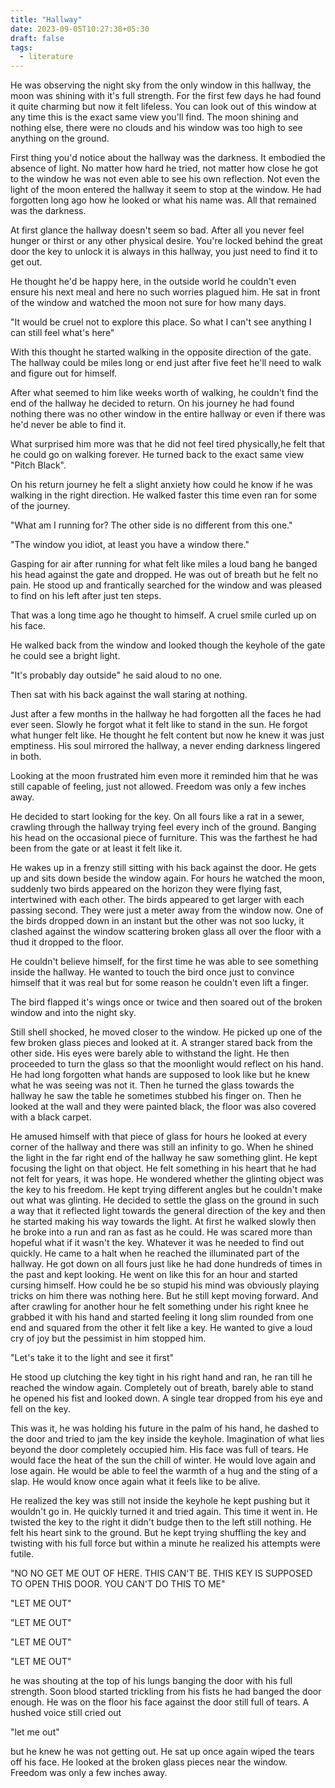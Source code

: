 ```yaml
---
title: "Hallway"
date: 2023-09-05T10:27:38+05:30
draft: false
tags: 
  - literature
---
```

He was observing the night sky from the only window in this hallway, the moon was shining with it's full strength. For the first few days he had found it quite charming but now it felt lifeless. You can look out of this window at any time this is the exact same view you'll find. The moon shining and nothing else, there were no clouds and his window was too high to see anything on the ground.

First thing you'd notice about the hallway was the darkness. It embodied the absence of light. No matter how hard he tried, not matter how close he got to the window he was not even able to see his own reflection. Not even the light of the moon entered the hallway it seem to stop at the window. He had forgotten long ago how he looked or what his name was. All that remained was the darkness.


At first glance the hallway doesn't seem so bad. After all you never feel hunger or thirst or any other physical desire. You're locked behind the great door the key to unlock it is always in this hallway, you just need to find it to get out.


He thought he'd be happy here, in the outside world he couldn't even ensure his next meal and here no such worries plagued him. He sat in front of the window and watched the moon not sure for how many days.

"It would be cruel not to explore this place. So what I can't see anything I can still feel what's here"

With this thought he started walking in the opposite direction of the gate. The hallway could be miles long or end just after five feet he'll need to walk and figure out for himself.



After what seemed to him like weeks worth of walking, he couldn't find the end of the hallway he decided to return. On his journey he had found nothing there was no other window in the entire hallway or even if there was he'd never be able to find it.

What surprised him more was that he did not feel tired physically,he felt that he could go on walking forever. He turned back to the exact same view "Pitch Black".

On his return journey he felt a slight anxiety how could he know if he was walking in the right direction. He walked faster this time even ran for some of the journey.


"What am I running for? The other side is no different from this one."

"The window you idiot, at least you have a window there."


Gasping for air after running for what felt like miles a loud bang he banged his head against the gate and dropped. He was out of breath but he felt no pain. He stood up and frantically searched for the window and was pleased to find on his left after just ten steps.

That was a long time ago he thought to himself. A cruel smile curled up on his face.

He walked back from the window and looked though the keyhole of the gate he could see a bright light.

"It's probably day outside" he said aloud to no one.

Then sat with his back against the wall staring at nothing.


Just after a few months in the hallway he had forgotten all the faces he had ever seen. Slowly he forgot what it felt like to stand in the sun. He forgot what hunger felt like. He thought he felt content but now he knew it was just emptiness. His soul mirrored the hallway, a never ending darkness lingered in both.

Looking at the moon frustrated him even more it reminded him that he was still capable of feeling, just not allowed. Freedom was only a few inches away.

He decided to start looking for the key. On all fours like a rat in a sewer, crawling through the hallway trying feel every inch of the ground. Banging his head on the occasional piece of furniture. This was the farthest he had been from the gate or at least it felt like it.


He wakes up in a frenzy still sitting with his back against the door. He gets up and sits down beside the window again. For hours he watched the moon, suddenly two birds appeared on the horizon they were flying fast, intertwined with each other. The birds appeared to get larger with each passing second. They were just a meter away from the window now. One of the birds dropped down in an instant but the other was not soo lucky, it clashed against the window scattering broken glass all over the floor with a thud it dropped to the floor.

He couldn't believe himself, for the first time he was able to see something inside the hallway. He wanted to touch the bird once just to convince himself that it was real but for some reason he couldn't even lift a finger.


The bird flapped it's wings once or twice and then soared out of the broken window and into the night sky.


Still shell shocked, he moved closer to the window. He picked up one of the few broken glass pieces and looked at it. A stranger stared back from the other side. His eyes were barely able to withstand the light. He then proceeded to turn the glass so that the moonlight would reflect on his hand. He had long forgotten what hands are supposed to look like but he knew what he was seeing was not it. Then he turned the glass towards the hallway he saw the table he sometimes stubbed his finger on. Then he looked at the wall and they were painted black, the floor was also covered with a black carpet.


He amused himself with that piece of glass for hours he looked at every corner of the hallway and there was still an infinity to go. When he shined the light in the far right end of the hallway he saw something glint. He kept focusing the light on that object. He felt something in his heart that he had not felt for years, it was hope. He wondered whether the glinting object was the key to his freedom. He kept trying different angles but he couldn't make out what was glinting. He decided to settle the glass on the ground in such a way that it reflected light towards the general direction of the key and then he started making his way towards the light. At first he walked slowly then he broke into a run and ran as fast as he could. He was scared more than hopeful what if it wasn't the key. Whatever it was he needed to find out quickly. He came to a halt when he reached the illuminated part of the hallway. He got down on all fours just like he had done hundreds of times in the past and kept looking. He went on like this for an hour and started cursing himself. How could he be so stupid his mind was obviously playing tricks on him there was nothing here. But he still kept moving forward. And after crawling for another hour he felt something under his right knee he grabbed it with his hand and started feeling it long slim rounded from one end and squared from the other it felt like a key. He wanted to give a loud cry of joy but the pessimist in him stopped him.

"Let's take it to the light and see it first"

He stood up clutching the key tight in his right hand and ran, he ran till he reached the window again. Completely out of breath, barely able to stand he opened his fist and looked down. A single tear dropped from his eye and fell on the key.

This was it, he was holding his future in the palm of his hand, he dashed to the door and tried to jam the key inside the keyhole. Imagination of what lies beyond the door completely occupied him. His face was full of tears. He would face the heat of the sun the chill of winter. He would love again and lose again. He would be able to feel the warmth of a hug and the sting of a slap. He would know once again what it feels like to be alive.

He realized the key was still not inside the keyhole he kept pushing but it wouldn't go in. He quickly turned it and tried again. This time it went in. He twisted the key to the right it didn't budge then to the left still nothing. He felt his heart sink to the ground. But he kept trying shuffling the key and twisting with his full force but within a minute he realized his attempts were futile.

"NO NO GET ME OUT OF HERE. THIS CAN'T BE. THIS KEY IS SUPPOSED TO OPEN THIS DOOR. YOU CAN'T DO THIS TO ME"


"LET ME OUT"


"LET ME OUT"


"LET ME OUT"


"LET ME OUT"

he was shouting at the top of his lungs banging the door with his full strength. Soon blood started trickling from his fists he had banged the door enough. He was on the floor his face against the door still full of tears. A hushed voice still cried out 

"let me out"

but he knew he was not getting out. He sat up once again wiped the tears off his face. He looked at the broken glass pieces near the window. Freedom was only a few inches away.